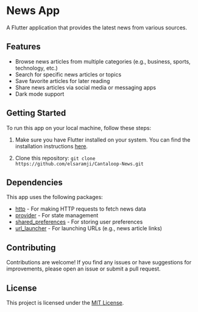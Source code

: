 # News App

A Flutter application that provides the latest news from various sources.

## Features

- Browse news articles from multiple categories (e.g., business, sports, technology, etc.)
- Search for specific news articles or topics
- Save favorite articles for later reading
- Share news articles via social media or messaging apps
- Dark mode support

## Getting Started

To run this app on your local machine, follow these steps:

1. Make sure you have Flutter installed on your system. You can find the installation instructions [here](https://flutter.dev/docs/get-started/install).

2. Clone this repository: `git clone https://github.com/elsaramji/Cantaloop-News.git`



## Dependencies

This app uses the following packages:

- [http](https://pub.dev/packages/http) - For making HTTP requests to fetch news data
- [provider](https://pub.dev/packages/provider) - For state management
- [shared_preferences](https://pub.dev/packages/shared_preferences) - For storing user preferences
- [url_launcher](https://pub.dev/packages/url_launcher) - For launching URLs (e.g., news article links)

## Contributing

Contributions are welcome! If you find any issues or have suggestions for improvements, please open an issue or submit a pull request.

## License

This project is licensed under the [MIT License](LICENSE).
